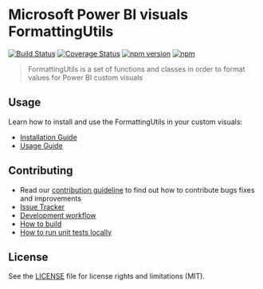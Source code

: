 # Microsoft Power BI visuals FormattingUtils
[![Build Status](https://travis-ci.org/Microsoft/powerbi-visuals-utils-formattingutils.svg?branch=master)](https://travis-ci.org/Microsoft/powerbi-visuals-utils-formattingutils) [![Coverage Status](https://coveralls.io/repos/github/Microsoft/powerbi-visuals-utils-formattingutils/badge.svg?branch=master)](https://coveralls.io/github/Microsoft/powerbi-visuals-utils-formattingutils?branch=master) [![npm version](https://img.shields.io/npm/v/powerbi-visuals-utils-formattingutils.svg)](https://www.npmjs.com/package/powerbi-visuals-utils-formattingutils) [![npm](https://img.shields.io/npm/dm/powerbi-visuals-utils-formattingutils.svg)](https://www.npmjs.com/package/powerbi-visuals-utils-formattingutils)

> FormattingUtils is a set of functions and classes in order to format values for Power BI custom visuals

## Usage
Learn how to install and use the FormattingUtils in your custom visuals:
* [Installation Guide](./docs/usage/installation-guide.md)
* [Usage Guide](./docs/usage/usage-guide.md)

## Contributing
* Read our [contribution guideline](./CONTRIBUTING.md) to find out how to contribute bugs fixes and improvements
* [Issue Tracker](https://github.com/Microsoft/powerbi-visuals-utils-formattingutils/issues)
* [Development workflow](./docs/dev/development-workflow.md)
* [How to build](./docs/dev/development-workflow.md#how-to-build)
* [How to run unit tests locally](./docs/dev/development-workflow.md#how-to-run-unit-tests-locally)

## License
See the [LICENSE](./LICENSE) file for license rights and limitations (MIT).
